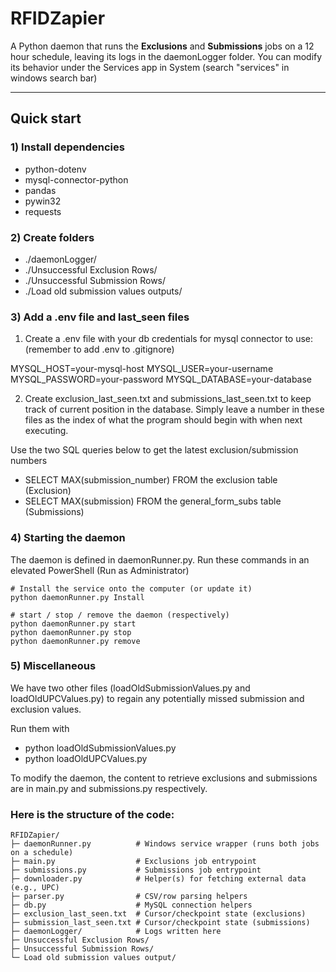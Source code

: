 # RFIDZapier

A Python daemon that runs the **Exclusions** and **Submissions** jobs on a 12 hour schedule, leaving its logs in the daemonLogger folder. You can modify its behavior under the Services app in System (search "services" in windows search bar)

---

## Quick start

### 1) Install dependencies
- python-dotenv
- mysql-connector-python
- pandas
- pywin32
- requests

### 2) Create folders
- ./daemonLogger/
- ./Unsuccessful Exclusion Rows/
- ./Unsuccessful Submission Rows/
- ./Load old submission values outputs/

### 3) Add a .env file and last_seen files
1. Create a .env file with your db credentials for mysql connector to use:
(remember to add .env to .gitignore)

MYSQL_HOST=your-mysql-host
MYSQL_USER=your-username
MYSQL_PASSWORD=your-password
MYSQL_DATABASE=your-database

2. Create exclusion_last_seen.txt and submissions_last_seen.txt to keep track of current position in the database. Simply leave a number in these files as the index of what the program should begin with when next executing. 

Use the two SQL queries below to get the latest exclusion/submission numbers
- SELECT MAX(submission_number) FROM the exclusion table (Exclusion)
- SELECT MAX(submission) FROM the general_form_subs table (Submissions)

### 4) Starting the daemon
The daemon is defined in daemonRunner.py. Run these commands in an elevated PowerShell (Run as Administrator)

```
# Install the service onto the computer (or update it)
python daemonRunner.py Install

# start / stop / remove the daemon (respectively)
python daemonRunner.py start
python daemonRunner.py stop
python daemonRunner.py remove
```

### 5) Miscellaneous
We have two other files (loadOldSubmissionValues.py and loadOldUPCValues.py) to regain any potentially missed submission and exclusion values. 

Run them with 
- python loadOldSubmissionValues.py
- python loadOldUPCValues.py

To modify the daemon, the content to retrieve exclusions and submissions are in main.py and submissions.py respectively. 



### Here is the structure of the code:
```
RFIDZapier/
├─ daemonRunner.py          # Windows service wrapper (runs both jobs on a schedule)
├─ main.py                  # Exclusions job entrypoint
├─ submissions.py           # Submissions job entrypoint
├─ downloader.py            # Helper(s) for fetching external data (e.g., UPC)
├─ parser.py                # CSV/row parsing helpers
├─ db.py                    # MySQL connection helpers
├─ exclusion_last_seen.txt  # Cursor/checkpoint state (exclusions)
├─ submission_last_seen.txt # Cursor/checkpoint state (submissions)
├─ daemonLogger/            # Logs written here
├─ Unsuccessful Exclusion Rows/
├─ Unsuccessful Submission Rows/
└─ Load old submission values output/

```